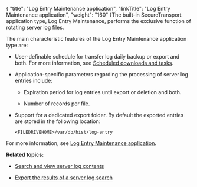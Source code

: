 {
    "title": "Log Entry Maintenance application",
    "linkTitle": "Log Entry Maintenance application",
    "weight": "160"
}The built-in SecureTransport application type, Log Entry Maintenance, performs the exclusive function of rotating server log files.

The main characteristic features of the Log Entry Maintenance application type are:

-   User-definable schedule for transfer log daily backup or export and both. For more information, see [Scheduled downloads and tasks](../../../accounts/c_st_subscriptions/t_st_subscriptions).
-   Application-specific parameters regarding the processing of server log entries include:
    -   Expiration period for log entries until export or deletion and both.
    -   Number of records per file.
-   Support for a dedicated export folder. By default the exported entries are stored in the following location:  
    `<FILEDRIVEHOME>/var/db/hist/log-entry`

For more information, see [Log Entry Maintenance application](../../../applications/applicationslogentrymaintenance).

**Related topics:**

-   [Search and view server log contents](../t_st_search_view_server_log_contents)
-   [Export the results of a server log search](../t_st_export_results_server_log_search)
